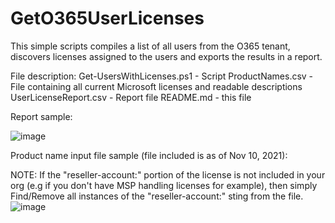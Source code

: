# GetO365UserLicenses
This simple scripts compiles a list of all users from the O365 tenant, discovers licenses assigned to the users and exports the results in a report.

File description:
Get-UsersWithLicenses.ps1 - Script
ProductNames.csv - File containing all current Microsoft licenses and readable descriptions
UserLicenseReport.csv - Report file
README.md - this file

Report sample:


![image](https://user-images.githubusercontent.com/67024372/141153562-fa3d676a-c9f3-4850-927e-27f3d7abed77.png)




Product name input file sample (file included is as of Nov 10, 2021):


NOTE: If the "reseller-account:" portion of the license is not included in your org (e.g if you don't have MSP handling licenses for example), then simply Find/Remove all instances of the "reseller-account:" sting from the file.
![image](https://user-images.githubusercontent.com/67024372/141153912-81d90076-5647-4b38-a097-3e213d12daed.png)


